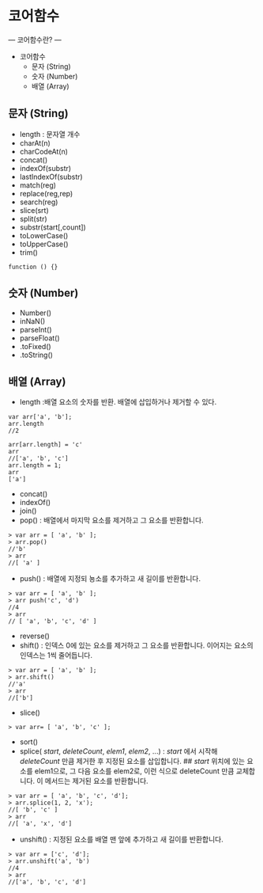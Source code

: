 # 코어함수
 —
 코어함수란?
 —
- 코어함수
    - 문자 (String)
    - 숫자 (Number)
    - 배열 (Array)

## 문자 (String)
  - length : 문자열 개수
  - charAt(n)
  - charCodeAt(n)
  - concat()
  - indexOf(substr)
  - lastIndexOf(substr)
  - match(reg)
  - replace(reg,rep)
  - search(reg)
  - slice(srt)
  - split(str)
  - substr(start[,count])
  - toLowerCase()
  - toUpperCase()
  - trim()

 ```
 function () {}
 ```

## 숫자 (Number)
  - Number()
  - inNaN()
  - parseInt()
  - parseFloat()
  - .toFixed()
  - .toString()


## 배열 (Array)
  - length :배열 요소의 숫자를 반환. 배열에 삽입하거나 제거할 수 있다.
  ```
  var arr['a', 'b'];
  arr.length
  //2

  arr[arr.length] = 'c'
  arr
  //['a', 'b', 'c']
  arr.length = 1;
  arr
  ['a']
  ```
  - concat()
  - indexOf()
  - join()
  - pop() : 배열에서 마지막 요소를 제거하고 그 요소를 반환합니다.
  ```
  > var arr = [ 'a', 'b' ];
  > arr.pop()
  //'b'
  > arr
  //[ 'a' ]
  ```
  - push() : 배열에 지정되 뇽소를 추가하고 새 길이를 반환합니다.
  ```
  > var arr = [ 'a', 'b' ];
  > arr push('c', 'd')
  //4
  > arr
  // [ 'a', 'b', 'c', 'd' ]
  ```
  - reverse()
  - shift() : 인덱스 0에 있는 요소를 제거하고 그 요소를 반환합니다. 이어지는 요소의 인덱스는 1씩 줄어듭니다.
  ```
  > var arr = [ 'a', 'b' ];
  > arr.shift()
  //'a'
  > arr
  //['b']
  ```
  - slice()
  ```
  > var arr= [ 'a', 'b', 'c' ];
  ```
  - sort()
  - splice( *start*, *deleteCount*, *elem1*, *elem2*, ...) : *start* 에서 시작해 *deleteCount* 만큼 제거한 후 지정된 요소를 삽입합니다. ## *start* 위치에 있는 요소를 elem1으로, 그 다음 요소를 elem2로, 이런 식으로 deleteCount 만큼 교체합니다. 이 메서드는 제거된 요소를 반환합니다.
  ```
  > var arr = [ 'a', 'b', 'c', 'd'];
  > arr.splice(1, 2, 'x');
  //[ 'b', 'c' ]
  > arr
  //[ 'a', 'x', 'd']
  ```
  - unshift() : 지정된 요소를 배열 맨 앞에 추가하고 새 길이를 반환합니다.
  ```
  > var arr = ['c', 'd'];
  > arr.unshift('a', 'b')
  //4
  > arr
  //['a', 'b', 'c', 'd']
  ```